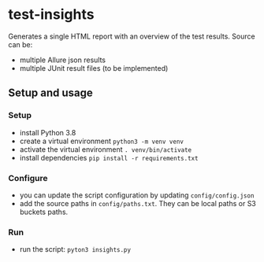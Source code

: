 # test-insights

Generates a single HTML report with an overview of the test results.
Source can be:
- multiple Allure json results
- multiple JUnit result files (to be implemented)

## Setup and usage

### Setup
- install Python 3.8
- create a virtual environment `python3 -m venv venv`
- activate the virtual environment `. venv/bin/activate`
- install dependencies `pip install -r requirements.txt`

### Configure
- you can update the script configuration by updating `config/config.json` 
- add the source paths in `config/paths.txt`. They can be local paths or S3 buckets paths.

### Run
- run the script: `pyton3 insights.py`
